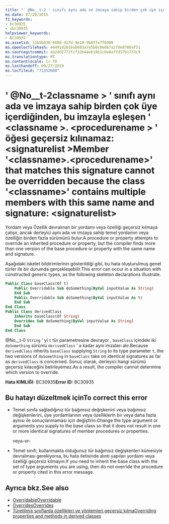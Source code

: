 ```yaml
---
title: "' @No__t-2 ' sınıfı aynı ada ve imzaya sahip birden çok üye içerdiğinden, bu imzayla eşleşen ' <classname>. <procedurename> ' üyesi geçersiz kılınamaz: <signaturelist>"
ms.date: 07/20/2015
f1_keywords:
- bc30935
- vbc30935
helpviewer_keywords:
- BC30935
ms.assetid: 1165b630-668d-417d-9e18-9b8ffe7f6980
ms.openlocfilehash: 44491d2816ab683a7e5b8c0e067a27de8780af51
ms.sourcegitcommit: da2dd2772fcf32b44eb18b1cbe8affd17b1753c9
ms.translationtype: MT
ms.contentlocale: tr-TR
ms.lasthandoff: 09/27/2019
ms.locfileid: "71352668"
---
```

# <a name="member-classnameprocedurename-that-matches-this-signature-cannot-be-overridden-because-the-class-classname-contains-multiple-members-with-this-same-name-and-signature-signaturelist"></a><span data-ttu-id="10fa0-102">' @No__t-2classname > ' sınıfı aynı ada ve imzaya sahip birden çok üye içerdiğinden, bu imzayla eşleşen ' \<classname >. \<procedurename > ' öğesi geçersiz kılınamaz: \<signaturelist ></span><span class="sxs-lookup"><span data-stu-id="10fa0-102">Member '\<classname>.\<procedurename>' that matches this signature cannot be overridden because the class '\<classname>' contains multiple members with this same name and signature: \<signaturelist></span></span>
<span data-ttu-id="10fa0-103">Yordam veya Özellik devralınan bir yordamı veya özelliği geçersiz kılmaya çalışır, ancak derleyici aynı ada ve imzaya sahip temel yordamın veya özelliğin birden fazla sürümünü bulur.</span><span class="sxs-lookup"><span data-stu-id="10fa0-103">A procedure or property attempts to override an inherited procedure or property, but the compiler finds more than one version of the base procedure or property with the same name and signature.</span></span>  
  
 <span data-ttu-id="10fa0-104">Aşağıdaki iskelet bildirimlerinin gösterildiği gibi, bu hata oluşturulmuş genel türler ile bir durumda gerçekleşebilir.</span><span class="sxs-lookup"><span data-stu-id="10fa0-104">This error can occur in a situation with constructed generic types, as the following skeleton declarations illustrate.</span></span>  
  
```vb  
Public Class baseClass(Of t)  
    Public Overridable Sub doSomething(ByVal inputValue As String)  
    End Sub  
    Public Overridable Sub doSomething(ByVal inputValue As t)  
    End Sub  
End Class  
Public Class derivedClass  
    Inherits baseClass(Of String)  
    Overrides Sub doSomething(ByVal inputValue As String)  
    End Sub  
End Class  
```  
  
 <span data-ttu-id="10fa0-105">@No__t-0 `String` ' yi `t` tür parametresine devrayor , `baseClass` içindeki iki `doSomething` sürümü `derivedClass` ' a kadar aynı imzaları alır.</span><span class="sxs-lookup"><span data-stu-id="10fa0-105">Because `derivedClass` inherits `baseClass` supplying `String` to its type parameter `t`, the two versions of `doSomething` in `baseClass` take on identical signatures as far as `derivedClass` is concerned.</span></span> <span data-ttu-id="10fa0-106">Sonuç olarak, derleyici hangi sürümü geçersiz kılaceğini belirleyemez.</span><span class="sxs-lookup"><span data-stu-id="10fa0-106">As a result, the compiler cannot determine which version to override.</span></span>  
  
 <span data-ttu-id="10fa0-107">**Hata KIMLIĞI:** BC30935</span><span class="sxs-lookup"><span data-stu-id="10fa0-107">**Error ID:** BC30935</span></span>  
  
## <a name="to-correct-this-error"></a><span data-ttu-id="10fa0-108">Bu hatayı düzeltmek için</span><span class="sxs-lookup"><span data-stu-id="10fa0-108">To correct this error</span></span>  
  
- <span data-ttu-id="10fa0-109">Temel sınıfa sağladığınız tür bağımsız değişkenini veya bağımsız değişkenlerini, üye yordamlarının veya özelliklerin bir veya daha fazla aynısı ile sonuçlanmaması için değiştirin.</span><span class="sxs-lookup"><span data-stu-id="10fa0-109">Change the type argument or arguments you supply to the base class so that it does not result in one or more identical signatures of member procedures or properties.</span></span>  
  
     <span data-ttu-id="10fa0-110">veya</span><span class="sxs-lookup"><span data-stu-id="10fa0-110">-or-</span></span>  
  
- <span data-ttu-id="10fa0-111">Temel sınıfı, kullanmakta olduğunuz tür bağımsız değişkenleri kümesiyle devralması gerekiyorsa, bu hata iletisinde alıntı yapılan yordamı veya özelliği geçersiz kılmayın.</span><span class="sxs-lookup"><span data-stu-id="10fa0-111">If you need to inherit the base class with the set of type arguments you are using, then do not override the procedure or property cited in this error message.</span></span>  
  
## <a name="see-also"></a><span data-ttu-id="10fa0-112">Ayrıca bkz.</span><span class="sxs-lookup"><span data-stu-id="10fa0-112">See also</span></span>

- [<span data-ttu-id="10fa0-113">Overridable</span><span class="sxs-lookup"><span data-stu-id="10fa0-113">Overridable</span></span>](../../visual-basic/language-reference/modifiers/overridable.md)
- [<span data-ttu-id="10fa0-114">Overrides</span><span class="sxs-lookup"><span data-stu-id="10fa0-114">Overrides</span></span>](../../visual-basic/language-reference/modifiers/overrides.md)
- [<span data-ttu-id="10fa0-115">Türetilmiş sınıflarda özellikleri ve yöntemleri geçersiz kılma</span><span class="sxs-lookup"><span data-stu-id="10fa0-115">Overriding properties and methods in derived classes</span></span>](../programming-guide/language-features/objects-and-classes/inheritance-basics.md#overriding-properties-and-methods-in-derived-classes)

